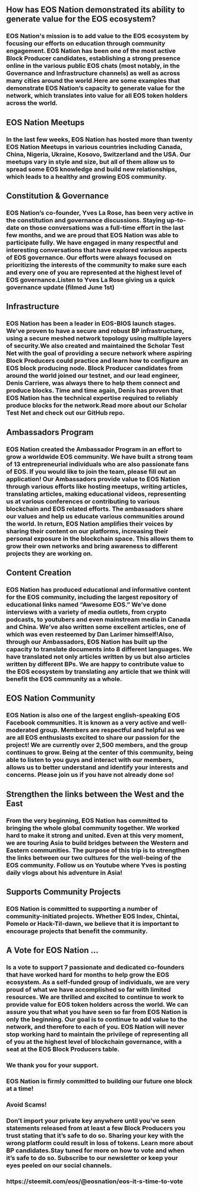 <h2 class='m-p-m-t-b text-align-left'> How has EOS Nation demonstrated its ability to generate value for the EOS ecosystem?</h2>

<h3 class='m-p-m-t-b'> EOS Nation's mission is to add value to the EOS ecosystem by focusing our efforts on education through community engagement. EOS Nation has been one of the most active Block Producer candidates, establishing a strong presence online in the various public EOS chats (most notably, in the Governance and Infrastructure channels) as well as across many cities around the world.Here are some examples that demonstrate EOS Nation’s capacity to generate value for the network, which translates into value for all EOS token holders across the world.</h3>

<h2 class='m-p-m-t-b text-align-left'> EOS Nation Meetups</h2>

<h3 class='m-p-m-t-b'> In the last few weeks, EOS Nation has hosted more than twenty EOS Nation Meetups in various countries including Canada, China, Nigeria, Ukraine, Kosovo, Switzerland and the USA. Our meetups vary in style and size, but all of them allow us to spread some EOS knowledge and build new relationships, which leads to a healthy and growing EOS community.</h3>

<h2 class='m-p-m-t-b text-align-left'> Constitution & Governance</h2>

<h3 class='m-p-m-t-b'> EOS Nation’s co-founder, Yves La Rose, has been very active in the constitution and governance discussions. Staying up-to-date on those conversations was a full-time effort in the last few months, and we are proud that EOS Nation was able to participate fully. We have engaged in many respectful and interesting conversations that have explored various aspects of EOS governance. Our efforts were always focused on prioritizing the interests of the community to make sure each and every one of you are represented at the highest level of EOS governance.Listen to Yves La Rose giving us a quick governance update (filmed June 1st)</h3>

<h2 class='m-p-m-t-b text-align-left'> Infrastructure</h2>

<h3 class='m-p-m-t-b'> EOS Nation has been a leader in EOS-BIOS launch stages. We’ve proven to have a secure and robust BP infrastructure, using a secure meshed network topology using multiple layers of security.We also created and maintained the Scholar Test Net with the goal of providing a secure network where aspiring Block Producers could practice and learn how to configure an EOS block producing node. Block Producer candidates from around the world joined our testnet, and our lead engineer, Denis Carriere, was always there to help them connect and produce blocks. Time and time again, Denis has proven that EOS Nation has the technical expertise required to reliably produce blocks for the network.Read more about our Scholar Test Net and check out our GitHub repo.</h3>

<h2 class='m-p-m-t-b text-align-left'> Ambassadors Program</h2>

<h3 class='m-p-m-t-b'> EOS Nation created the Ambassador Program in an effort to grow a worldwide EOS community. We have built a strong team of 13 entrepreneurial individuals who are also passionate fans of EOS. If you would like to join the team, please fill out an application! Our Ambassadors provide value to EOS Nation through various efforts like hosting meetups, writing articles, translating articles, making educational videos, representing us at various conferences or contributing to various blockchain and EOS related efforts. The ambassadors share our values and help us educate various communities around the world. In return, EOS Nation amplifies their voices by sharing their content on our platforms, increasing their personal exposure in the blockchain space. This allows them to grow their own networks and bring awareness to different projects they are working on.</h3>

<h2 class='m-p-m-t-b text-align-left'> Content Creation</h2>

<h3 class='m-p-m-t-b'> EOS Nation has produced educational and informative content for the EOS community, including the largest repository of educational links named “Awesome EOS.” We’ve done interviews with a variety of media outlets, from crypto podcasts, to youtubers and even mainstream media in Canada and China. We’ve also written some excellent articles, one of which was even resteemed by Dan Larimer himself!Also, through our Ambassadors, EOS Nation has built up the capacity to translate documents into 8 different languages. We have translated not only articles written by us but also articles written by different BPs. We are happy to contribute value to the EOS ecosystem by translating any article that we think will benefit the EOS community as a whole.</h3>

<h2 class='m-p-m-t-b text-align-left'> EOS Nation Community</h2>

<h3 class='m-p-m-t-b'> EOS Nation is also one of the largest english-speaking EOS Facebook communities. It is known as a very active and well-moderated group. Members are respectful and helpful as we are all EOS enthusiasts excited to share our passion for the project! We are currently over 2,500 members, and the group continues to grow. Being at the center of this community, being able to listen to you guys and interact with our members, allows us to better understand and identify your interests and concerns. Please join us if you have not already done so!</h3>

<h2 class='m-p-m-t-b text-align-left'> Strengthen the links between the West and the East</h2>

<h3 class='m-p-m-t-b'> From the very beginning, EOS Nation has committed to bringing the whole global community together. We worked hard to make it strong and united. Even at this very moment, we are touring Asia to build bridges between the Western and Eastern communities. The purpose of this trip is to strengthen the links between our two cultures for the well-being of the EOS community. Follow us on Youtube where Yves is posting daily vlogs about his adventure in Asia!</h3>

<h2 class='m-p-m-t-b text-align-left'> Supports Community Projects</h2>

<h3 class='m-p-m-t-b'> EOS Nation is committed to supporting a number of community-initiated projects. Whether EOS Index, Chintai, Pomelo or Hack-Til-dawn, we believe that it is important to encourage projects that benefit the community.</h3>

<h2 class='m-p-m-t-b text-align-left'> A Vote for EOS Nation …</h2>

<h3 class='m-p-m-t-b'> Is a vote to support 7 passionate and dedicated co-founders that have worked hard for months to help grow the EOS ecosystem. As a self-funded group of individuals, we are very proud of what we have accomplished so far with limited resources. We are thrilled and excited to continue to work to provide value for EOS token holders across the world. We can assure you that what you have seen so far from EOS Nation is only the beginning. Our goal is to continue to add value to the network, and therefore to each of you. EOS Nation will never stop working hard to maintain the privilege of representing all of you at the highest level of blockchain governance, with a seat at the EOS Block Producers table.</h3>

<h3 class='m-p-m-t-b'> We thank you for your support.

<h3 class='m-p-m-t-b'> EOS Nation is firmly committed to building our future one block at a time!</h3>

<h3 class='m-p-m-t-b'> Avoid Scams!</h3>

<h3 class='m-p-m-t-b'> Don’t import your private key anywhere until you’ve seen statements released from at least a few Block Producers you trust stating that it’s safe to do so. Sharing your key with the wrong platform could result in loss of tokens. Learn more about BP candidates.Stay tuned for more on how to vote and when it’s safe to do so. Subscribe to our newsletter or keep your eyes peeled on our social channels.‍</h3>

<h3 class='m-p-m-t-b'> https://steemit.com/eos/@eosnation/eos-it-s-time-to-vote</h3>
